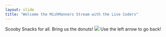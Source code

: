```yaml
---
layout: slide
title: "Welcome the MishManners Stream with the Live Coders"
---
```

Scooby Snacks for all. Bring us the donuts!
![](https://cdn.shopify.com/s/files/1/0066/9987/6409/products/DieCutStickers-3x4-1Pack_preview_1595853604037.png)
Use the left arrow to go back!
